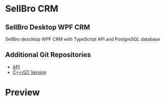 # SellBro CRM
## SellBro Desktop WPF CRM
SellBro descktop WPF CRM with TypeScript API and PostgreSQL database
## Additional Git Repositories
- [API](http://https://github.com/SellBro/sellbro-crm-api "API")
- [C++/QT Version](http://https://github.com/SellBro/SellBroCRM "C++/QT Version")
# Preview
